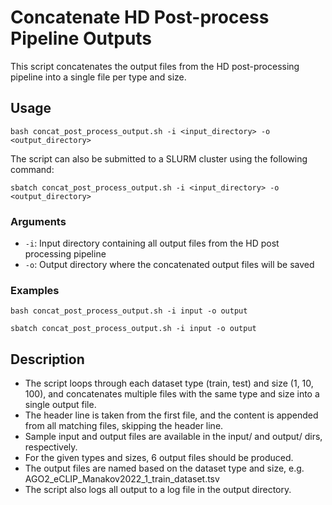 # Concatenate HD Post-process Pipeline Outputs

This script concatenates the output files from the HD post-processing pipeline into a single file per type and size. 

## Usage

`bash concat_post_process_output.sh -i <input_directory> -o <output_directory>`

The script can also be submitted to a SLURM cluster using the following command:

`sbatch concat_post_process_output.sh -i <input_directory> -o <output_directory>`

### Arguments

- `-i`: Input directory containing all output files from the HD post processing pipeline
- `-o`: Output directory where the concatenated output files will be saved

### Examples

`bash concat_post_process_output.sh -i input -o output`

`sbatch concat_post_process_output.sh -i input -o output`
  
## Description

- The script loops through each dataset type (train, test) and size (1, 10, 100), and concatenates multiple files with the same type and size into a single output file.
- The header line is taken from the first file, and the content is appended from all matching files, skipping the header line.
- Sample input and output files are available in the input/ and output/ dirs, respectively. 
- For the given types and sizes, 6 output files should be produced. 
- The output files are named based on the dataset type and size, e.g. AGO2_eCLIP_Manakov2022_1_train_dataset.tsv
- The script also logs all output to a log file in the output directory.

